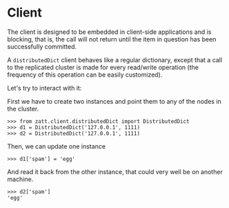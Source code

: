 # Client

The client is designed to be embedded in client-side applications and is blocking, that is, the call will not return until the item in question has been successfully committed.

A `distributedDict` client behaves like a regular dictionary, except that a call to the replicated cluster is made for every read/write operation (the frequency of this operation can be easily customized).

Let's try to interact with it:

First we have to create two instances and point them to any of the nodes in the cluster.
```
>>> from zatt.client.distributedDict import DistributedDict
>>> d1 = DistributedDict('127.0.0.1', 1111)
>>> d2 = DistributedDict('127.0.0.1', 1111)
```

Then, we can update one instance
```
>>> d1['spam'] = 'egg'
```

And read it back from the other instance, that could very well be on another machine.

```
>>> d2['spam']
'egg'

```
